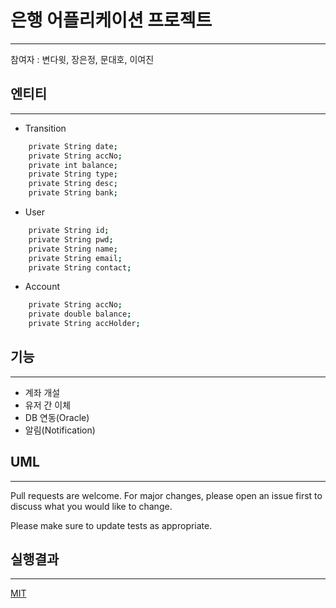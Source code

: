 # 은행 어플리케이션 프로젝트
- - -
참여자 : 변다윗, 장은정, 문대호, 이여진

## 엔티티
- - -
+ Transition
```bash
    private String date;
    private String accNo;
    private int balance;
    private String type;
    private String desc;
    private String bank;
```

+ User
```bash
    private String id;
    private String pwd;
    private String name;
    private String email;
    private String contact;
```
+ Account 
```bash
    private String accNo;
    private double balance;
    private String accHolder;
```

## 기능
- - -
+ 계좌 개설
+ 유저 간 이체
+ DB 연동(Oracle)
+ 알림(Notification)

## UML
- - -
Pull requests are welcome. For major changes, please open an issue first
to discuss what you would like to change.

Please make sure to update tests as appropriate.

## 실행결과
- - -
[MIT](https://choosealicense.com/licenses/mit/)